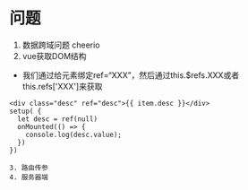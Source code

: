 # 问题
1. 数据跨域问题 cheerio
2. vue获取DOM结构
  - 我们通过给元素绑定ref=“XXX”，然后通过this.$refs.XXX或者this.refs['XXX']来获取

  ```
  <div class="desc" ref="desc">{{ item.desc }}</div>
  setup( {
    let desc = ref(null)
    onMounted(() => {
      console.log(desc.value);
    })
  })

3. 路由传参
4. 服务器端
